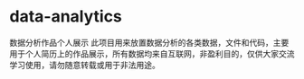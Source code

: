 # data-analytics
数据分析作品个人展示
此项目用来放置数据分析的各类数据，文件和代码，主要用于个人简历上的作品展示，所有数据均来自互联网，非盈利目的，仅供大家交流学习使用，请勿随意转载或用于非法用途。
